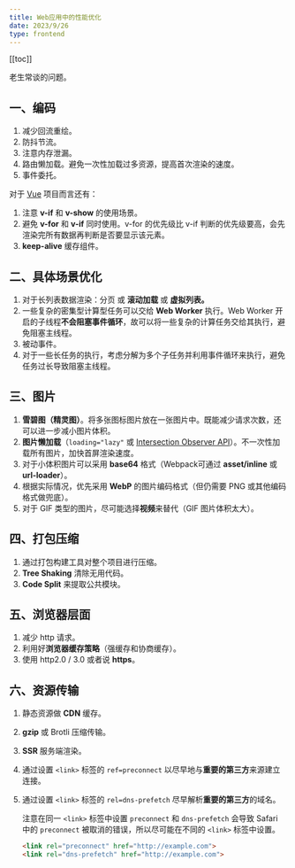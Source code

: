 ```yaml
---
title: Web应用中的性能优化
date: 2023/9/26
type: frontend
---
```


[[toc]]

老生常谈的问题。

## 一、编码

1. 减少回流重绘。
2. 防抖节流。
3. 注意内存泄漏。
4. 路由懒加载。避免一次性加载过多资源，提高首次渲染的速度。
5. 事件委托。

对于 <u>Vue</u> 项目而言还有：

1. 注意 **v-if** 和 **v-show** 的使用场景。
2. 避免 **v-for** 和 **v-if** 同时使用。v-for 的优先级比 v-if 判断的优先级要高，会先渲染完所有数据再判断是否要显示该元素。
3. **keep-alive** 缓存组件。

## 二、具体场景优化

1. 对于长列表数据渲染：分页 或 **滚动加载** 或 **虚拟列表。**
2. 一些复杂的密集型计算型任务可以交给 **Web Worker** 执行。Web Worker 开启的子线程**不会阻塞事件循环**，故可以将一些复杂的计算任务交给其执行，避免阻塞主线程。
2. 被动事件。
2. 对于一些长任务的执行，考虑分解为多个子任务并利用事件循环来执行，避免任务过长导致阻塞主线程。

## 三、图片

1. **雪碧图（精灵图）**。将多张图标图片放在一张图片中。既能减少请求次数，还可以进一步减小图片体积。
2. **图片懒加载**（`loading="lazy"` 或  [Intersection Observer API](https://developer.mozilla.org/zh-CN/docs/Web/API/Intersection_Observer_API)）。不一次性加载所有图片，加快首屏渲染速度。
3. 对于小体积图片可以采用 **base64** 格式（Webpack可通过 **asset/inline** 或 **url-loader**）。
3. 根据实际情况，优先采用 **WebP** 的图片编码格式（但仍需要 PNG 或其他编码格式做兜底）。
3. 对于 GIF 类型的图片，尽可能选择**视频**来替代（GIF 图片体积太大）。

## 四、打包压缩

1. 通过打包构建工具对整个项目进行压缩。
2. **Tree Shaking** 清除无用代码。
3. **Code Split** 来提取公共模块。

## 五、浏览器层面

1. 减少 http 请求。
2. 利用好**浏览器缓存策略**（强缓存和协商缓存）。
3. 使用 http2.0 / 3.0 或者说 **https**。

## 六、资源传输

1. 静态资源做 **CDN** 缓存。

2. **gzip** 或 Brotli 压缩传输。

3. **SSR** 服务端渲染。

4. 通过设置 `<link>` 标签的 `ref=preconnect` 以尽早地与**重要的第三方**来源建立连接。

5. 通过设置 `<link>` 标签的 `rel=dns-prefetch` 尽早解析**重要的第三方**的域名。

   注意在同一 `<link>` 标签中设置 `preconnect` 和 `dns-prefetch` 会导致 Safari 中的 `preconnect` 被取消的错误，所以尽可能在不同的 `<link>` 标签中设置。

   ```html
   <link rel="preconnect" href="http://example.com">
   <link rel="dns-prefetch" href="http://example.com">
   ```



